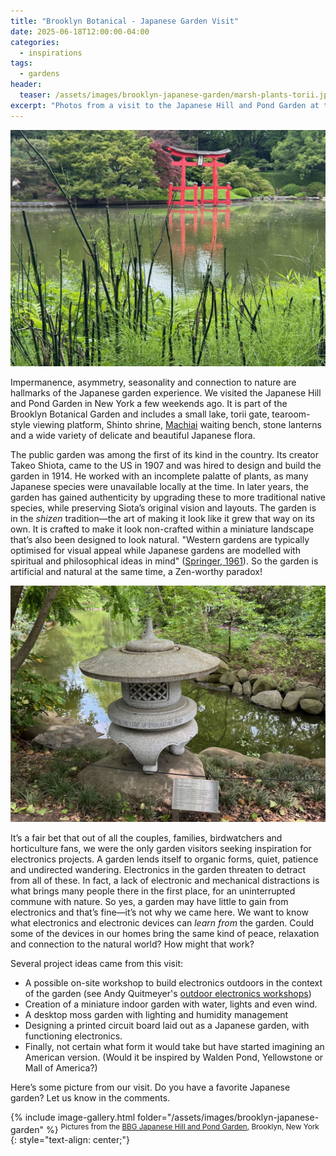 ```yaml
---
title: "Brooklyn Botanical - Japanese Garden Visit"
date: 2025-06-18T12:00:00-04:00
categories:
  - inspirations
tags:
  - gardens 
header:
  teaser: /assets/images/brooklyn-japanese-garden/marsh-plants-torii.jpeg
excerpt: "Photos from a visit to the Japanese Hill and Pond Garden at the Brooklyn Botanical Garden in New York.  It was created back in 1916 and was among the first of its kind in the United States."
---
```

![Torii and Marsh Plants](/assets/images/brooklyn-japanese-garden/marsh-plants-torii.jpeg)

Impermanence, asymmetry, seasonality and connection to nature are hallmarks of the Japanese garden experience. We visited the Japanese Hill and Pond Garden in New York a few weekends ago. It is part of the Brooklyn Botanical Garden and includes a small lake, torii gate, tearoom-style viewing platform, Shinto shrine, [Machiai](https://www.bbg.org/article/a_new_machiai_a_traditional_japanese_waiting_bench) waiting bench, stone lanterns and a wide variety of delicate and beautiful Japanese flora. 

The public garden was among the first of its kind in the country. Its creator Takeo Shiota, came to the US in 1907 and was hired to design and build the garden in 1914. He worked with an incomplete palatte of plants, as many Japanese species were unavailable locally at the time. In later years, the garden has gained authenticity by upgrading these to more traditional native species, while preserving Siota’s original vision and layouts. The garden is in the *shizen* tradition—the art of making it look like it grew that way on its own. It is crafted to make it look non-crafted within a miniature landscape that’s also been designed to look natural. "Western gardens are typically optimised for visual appeal while Japanese gardens are modelled with spiritual and philosophical ideas in mind" ([Springer, 1961](https://link.springer.com/article/10.1007/BF02862167)). So the garden is artificial and natural at the same time, a Zen-worthy paradox!

![Peace Lantern](/assets/images/brooklyn-japanese-garden/peace-lantern.jpeg)

It’s a fair bet that out of all the couples, families, birdwatchers and horticulture fans, we were the only garden visitors seeking inspiration for electronics projects. A garden lends itself to organic forms, quiet, patience and undirected wandering. Electronics in the garden threaten to detract from all of these. In fact, a lack of electronic and mechanical distractions is what brings many people there in the first place, for an uninterrupted commune with nature. So yes, a garden may have little to gain from electronics and that’s fine—it’s not why we came here. We want to know what electronics and electronic devices can _learn from_ the garden. Could some of the devices in our homes bring the same kind of peace, relaxation and connection to the natural world? How might that work?

Several project ideas came from this visit: 

- A possible on-site workshop to build electronics outdoors in the context of the garden (see Andy Quitmeyer's [outdoor electronics workshops](https://www.dinalab.net/2020/04/10/materials-of-electronics-in-nature/))
- Creation of a miniature indoor garden with water, lights and even wind.
- A desktop moss garden with lighting and humidity management
- Designing a printed circuit board laid out as a Japanese garden, with functioning electronics.
- Finally, not certain what form it would take but have started imagining an American version. (Would it be inspired by Walden Pond, Yellowstone or Mall of America?)

Here’s some picture from our visit. Do you have a favorite Japanese garden? Let us know in the comments.

<!-- Uses https://jekyllcodex.org/without-plugin/image-gallery/ -->
{% include image-gallery.html folder="/assets/images/brooklyn-japanese-garden" %}
<sup>Pictures from the [BBG Japanese Hill and Pond Garden](https://www.bbg.org/collections/gardens/japanese_garden), Brooklyn, New York</sup>
{: style="text-align: center;"}

